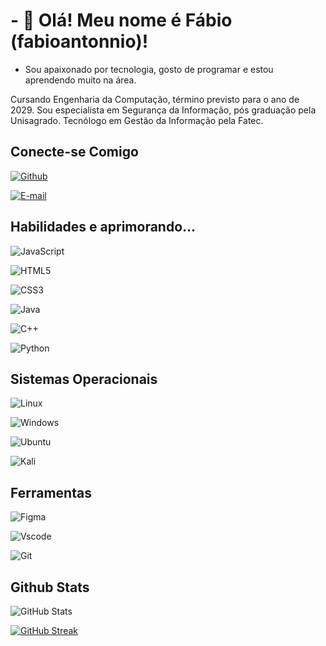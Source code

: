 

# - 👋 Olá! Meu nome é Fábio (fabioantonnio)!

- Sou apaixonado por tecnologia, gosto de programar e estou aprendendo muito na área.

Cursando Engenharia da Computação, término previsto para o ano de 2029.
Sou especialista em Segurança da Informação, pós graduação pela Unisagrado.
Tecnólogo em Gestão da Informação pela Fatec.

## Conecte-se Comigo

[![Github](https://img.shields.io/badge/Github-000?style=for-the-badge&logo=Github&logoColor=0E76A8)](https://github.com/fabioantonnio/)

[![E-mail](https://img.shields.io/badge/-Email-000?style=for-the-badge&logo=microsoft-outlook&logoColor=007BFF)](mailto:fabio.antonnio@outlook.com)


## Habilidades e aprimorando...

![JavaScript](https://img.shields.io/badge/JavaScript-000?style=for-the-badge&logo=javascript)

![HTML5](https://img.shields.io/badge/HTML5-E34F26?style=for-the-badge&logo=html5&logoColor=white)

![CSS3](https://img.shields.io/badge/CSS3-1572B6?style=for-the-badge&logo=css3&logoColor=white)

![Java](https://img.shields.io/badge/java-%23ED8B00.svg?style=for-the-badge&logo=openjdk&logoColor=white)

![C++](https://img.shields.io/badge/C%2B%2B-00599C?style=for-the-badge&logo=c%2B%2B&logoColor=white)

![Python](https://img.shields.io/badge/python-3670A0?style=for-the-badge&logo=python&logoColor=ffdd54)

## Sistemas Operacionais

![Linux](https://img.shields.io/badge/Linux-000?style=for-the-badge&logo=linux&logoColor=FCC624)

![Windows](https://img.shields.io/badge/Windows-000?style=for-the-badge&logo=windows&logoColor=2CA5E0)

![Ubuntu](https://img.shields.io/badge/Ubuntu-35495E?style=for-the-badge&logo=ubuntu&logoColor=2CA5E0)

![Kali](https://img.shields.io/badge/Kali-268BEE?style=for-the-badge&logo=kalilinux&logoColor=white)

## Ferramentas

![Figma](https://img.shields.io/badge/Figma-696969?style=for-the-badge&logo=figma&logoColor=figma)

![Vscode](https://img.shields.io/badge/Vscode-007ACC?style=for-the-badge&logo=visual-studio-code&logoColor=white)

![Git](https://img.shields.io/badge/GIT-E44C30?style=for-the-badge&logo=git&logoColor=white)

## Github Stats

![GitHub Stats](https://github-readme-stats.vercel.app/api?username=fabioantonnio&theme=transparent&bg_color=000&border_color=30A3DC&show_icons=true&icon_color=30A3DC&title_color=fff&text_color=FFF&hide_title=true)

[![GitHub Streak](https://streak-stats.demolab.com/?user=fabioantonnio&theme=bear&background=000&border=30A3DC&dates=FFF)](https://github.com/Akurejs)

